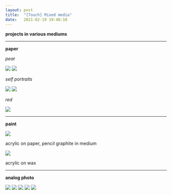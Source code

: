 ```yaml
---
layout: post
title:  "[Touch] Mixed media"
date:   2021-02-19 19:48:10
---
```


**projects in various mediums**

-----------------------------------------------------------

**paper**

*pear*

<img src="https://i.imgur.com/MQPTUa3.jpg">

<img src="https://i.imgur.com/zIlrJxA.jpg">



*self portraits*

  <img src="https://i.imgur.com/4teXfrc.jpg" />
  
  <img src="https://i.imgur.com/1iDsHN2.jpg" /> 



*red*

<img src="https://i.imgur.com/K0j5c1W.jpg">


-----------------------------------------------------------

**paint**

<img src="https://i.imgur.com/ECPefXn.jpg">

acrylic on paper, pencil graphite in medium

<img src="https://i.imgur.com/buGzURu.jpg">

acrylic on wax

-----------------------------------------------------------

**analog photo**

<img src="https://i.imgur.com/94aHdiB.jpg">

<img src="https://i.imgur.com/Z23jAyC.jpg">

<img src="https://i.imgur.com/373LVKw.jpg">

<img src="https://i.imgur.com/TgGocNc.jpg">

<img src="https://i.imgur.com/B1LuvgG.jpg">

<!--

-----------------------------------------------------------

**digital**

*emulation*

<img src="https://i.imgur.com/P5n0O1U.jpg">

*rauschenberg slime mold*

<img src="https://i.imgur.com/6GoiK1U.png">

-->